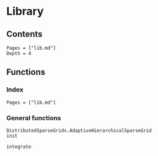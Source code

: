# Library

## Contents 

```@contents
Pages = ["lib.md"]
Depth = 4
```

## Functions

### Index

```@index
Pages = ["lib.md"]
```

### General functions


```@docs
DistributedSparseGrids.AdaptiveHierarchicalSparseGrid
init
```

```@docs
integrate
```
